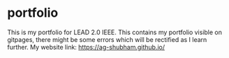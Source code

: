 # portfolio 
This is my portfolio for LEAD 2.0 IEEE. 
This contains my portfolio visible on gitpages, there might be some errors which will be rectified as I learn further.
My website link: https://ag-shubham.github.io/